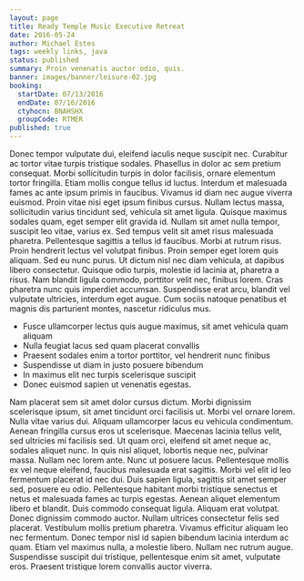 ```yaml
---
layout: page
title: Ready Temple Music Executive Retreat
date: 2016-05-24
author: Michael Estes
tags: weekly links, java
status: published
summary: Proin venenatis auctor odio, quis.
banner: images/banner/leisure-02.jpg
booking:
  startDate: 07/13/2016
  endDate: 07/16/2016
  ctyhocn: BNAHSHX
  groupCode: RTMER
published: true
---
```

Donec tempor vulputate dui, eleifend iaculis neque suscipit nec. Curabitur ac tortor vitae turpis tristique sodales. Phasellus in dolor ac sem pretium consequat. Morbi sollicitudin turpis in dolor facilisis, ornare elementum tortor fringilla. Etiam mollis congue tellus id luctus. Interdum et malesuada fames ac ante ipsum primis in faucibus. Vivamus id diam nec augue viverra euismod. Proin vitae nisi eget ipsum finibus cursus. Nullam lectus massa, sollicitudin varius tincidunt sed, vehicula sit amet ligula. Quisque maximus sodales quam, eget semper elit gravida id. Nullam sit amet nulla tempor, suscipit leo vitae, varius ex. Sed tempus velit sit amet risus malesuada pharetra. Pellentesque sagittis a tellus id faucibus.
Morbi at rutrum risus. Proin hendrerit lectus vel volutpat finibus. Proin semper eget lorem quis aliquam. Sed eu nunc purus. Ut dictum nisl nec diam vehicula, at dapibus libero consectetur. Quisque odio turpis, molestie id lacinia at, pharetra a risus. Nam blandit ligula commodo, porttitor velit nec, finibus lorem. Cras pharetra nunc quis imperdiet accumsan. Suspendisse erat arcu, blandit vel vulputate ultricies, interdum eget augue. Cum sociis natoque penatibus et magnis dis parturient montes, nascetur ridiculus mus.

* Fusce ullamcorper lectus quis augue maximus, sit amet vehicula quam aliquam
* Nulla feugiat lacus sed quam placerat convallis
* Praesent sodales enim a tortor porttitor, vel hendrerit nunc finibus
* Suspendisse ut diam in justo posuere bibendum
* In maximus elit nec turpis scelerisque suscipit
* Donec euismod sapien ut venenatis egestas.

Nam placerat sem sit amet dolor cursus dictum. Morbi dignissim scelerisque ipsum, sit amet tincidunt orci facilisis ut. Morbi vel ornare lorem. Nulla vitae varius dui. Aliquam ullamcorper lacus eu vehicula condimentum. Aenean fringilla cursus eros ut scelerisque. Maecenas lacinia tellus velit, sed ultricies mi facilisis sed. Ut quam orci, eleifend sit amet neque ac, sodales aliquet nunc. In quis nisl aliquet, lobortis neque nec, pulvinar massa. Nullam nec lorem ante. Nunc ut posuere lacus. Pellentesque mollis ex vel neque eleifend, faucibus malesuada erat sagittis. Morbi vel elit id leo fermentum placerat id nec dui. Duis sapien ligula, sagittis sit amet semper sed, posuere eu odio. Pellentesque habitant morbi tristique senectus et netus et malesuada fames ac turpis egestas.
Aenean aliquet elementum libero et blandit. Duis commodo consequat ligula. Aliquam erat volutpat. Donec dignissim commodo auctor. Nullam ultrices consectetur felis sed placerat. Vestibulum mollis pretium pharetra. Vivamus efficitur aliquam leo nec fermentum. Donec tempor nisl id sapien bibendum lacinia interdum ac quam. Etiam vel maximus nulla, a molestie libero. Nullam nec rutrum augue. Suspendisse suscipit dui tristique, pellentesque enim sit amet, vulputate eros. Praesent tristique lorem convallis auctor viverra.
